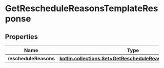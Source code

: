 
# GetRescheduleReasonsTemplateResponse

## Properties
| Name | Type | Description | Notes |
| ------------ | ------------- | ------------- | ------------- |
| **rescheduleReasons** | [**kotlin.collections.Set&lt;GetRescheduleReasonsAllowedTypes&gt;**](GetRescheduleReasonsAllowedTypes.md) |  |  [optional] |



